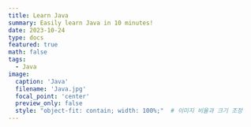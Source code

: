 ```yaml
---
title: Learn Java
summary: Easily learn Java in 10 minutes!
date: 2023-10-24
type: docs
featured: true
math: false
tags:
  - Java
image:
  caption: 'Java'
  filename: 'Java.jpg'
  focal_point: 'center'
  preview_only: false
  style: "object-fit: contain; width: 100%;"  # 이미지 비율과 크기 조정
---
```


